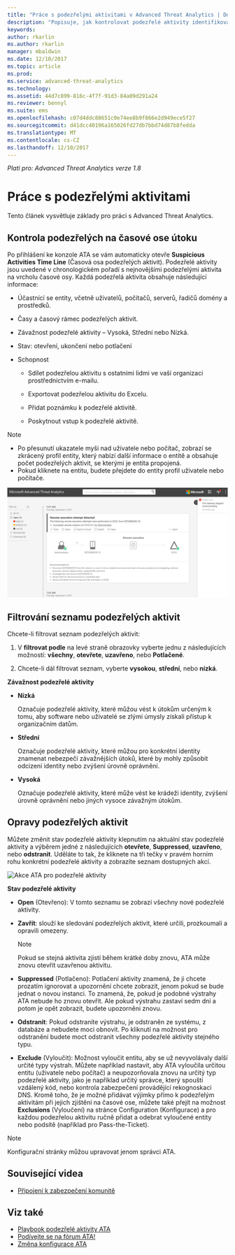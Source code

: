 ```yaml
---
title: "Práce s podezřelými aktivitami v Advanced Threat Analytics | Dokumentace Microsoftu"
description: "Popisuje, jak kontrolovat podezřelé aktivity identifikované ATA."
keywords: 
author: rkarlin
ms.author: rkarlin
manager: mbaldwin
ms.date: 12/10/2017
ms.topic: article
ms.prod: 
ms.service: advanced-threat-analytics
ms.technology: 
ms.assetid: 44d7c899-816c-4f7f-91d3-84a09d291a24
ms.reviewer: bennyl
ms.suite: ems
ms.openlocfilehash: c07d4ddc88651c0e74ee8b9f866e2d949ece5f27
ms.sourcegitcommit: d41dcc40196a165026fd27db7bbd74d87b8fedda
ms.translationtype: MT
ms.contentlocale: cs-CZ
ms.lasthandoff: 12/10/2017
---
```

*Platí pro: Advanced Threat Analytics verze 1.8*



# <a name="working-with-suspicious-activities"></a>Práce s podezřelými aktivitami
Tento článek vysvětluje základy pro práci s Advanced Threat Analytics.

## <a name="review-suspicious-activities-on-the-attack-time-line"></a>Kontrola podezřelých na časové ose útoku
Po přihlášení ke konzole ATA se vám automaticky otevře **Suspicious Activities Time Line** (Časová osa podezřelých aktivit). Podezřelé aktivity jsou uvedené v chronologickém pořadí s nejnovějšími podezřelými aktivita na vrcholu časové osy.
Každá podezřelá aktivita obsahuje následující informace:

-   Účastnící se entity, včetně uživatelů, počítačů, serverů, řadičů domény a prostředků.

-   Časy a časový rámec podezřelých aktivit.

-   Závažnost podezřelé aktivity – Vysoká, Střední nebo Nízká.

-   Stav: otevření, ukončení nebo potlačení

-   Schopnost

    -   Sdílet podezřelou aktivitu s ostatními lidmi ve vaší organizaci prostřednictvím e-mailu.

    -   Exportovat podezřelou aktivitu do Excelu.

    -   Přidat poznámku k podezřelé aktivitě.

    -   Poskytnout vstup k podezřelé aktivitě.

> [!NOTE]
> -   Po přesunutí ukazatele myši nad uživatele nebo počítač, zobrazí se zkrácený profil entity, který nabízí další informace o entitě a obsahuje počet podezřelých aktivit, se kterými je entita propojená.
> -   Pokud kliknete na entitu, budete přejdete do entity profil uživatele nebo počítače.

![Obrázek časové osy podezřelých aktivit ATA](media/ATA-Suspicious-Activity-Timeline.JPG)

## <a name="filter-suspicious-activities-list"></a>Filtrování seznamu podezřelých aktivit
Chcete-li filtrovat seznam podezřelých aktivit:

1.  V **filtrovat podle** na levé straně obrazovky vyberte jednu z následujících možností: **všechny**, **otevřete**, **uzavřeno**, nebo **Potlačené**.

2.  Chcete-li dál filtrovat seznam, vyberte **vysokou**, **střední**, nebo **nízká**.

**Závažnost podezřelé aktivity**

-   **Nízká**

    Označuje podezřelé aktivity, které můžou vést k útokům určeným k tomu, aby software nebo uživatelé se zlými úmysly získali přístup k organizačním datům.

-   **Střední**

    Označuje podezřelé aktivity, které můžou pro konkrétní identity znamenat nebezpečí závažnějších útoků, které by mohly způsobit odcizení identity nebo zvýšení úrovně oprávnění.

-   **Vysoká**

    Označuje podezřelé aktivity, které může vést ke krádeži identity, zvýšení úrovně oprávnění nebo jiných vysoce závažným útokům.




## <a name="remediating-suspicious-activities"></a>Opravy podezřelých aktivit
Můžete změnit stav podezřelé aktivity klepnutím na aktuální stav podezřelé aktivity a výběrem jedné z následujících **otevřete**, **Suppressed**, **uzavřeno**, nebo **odstranit**.
Uděláte to tak, že kliknete na tři tečky v pravém horním rohu konkrétní podezřelé aktivity a zobrazíte seznam dostupných akcí.

![Akce ATA pro podezřelé aktivity](./media/sa-actions.png)

**Stav podezřelé aktivity**

-   **Open** (Otevřeno): V tomto seznamu se zobrazí všechny nové podezřelé aktivity.

-   **Zavřít**: slouží ke sledování podezřelých aktivit, které určili, prozkoumali a opravili omezeny.

    > [!NOTE]
    > Pokud se stejná aktivita zjistí během krátké doby znovu, ATA může znovu otevřít uzavřenou aktivitu.

-   **Suppressed** (Potlačeno): Potlačení aktivity znamená, že ji chcete prozatím ignorovat a upozornění chcete zobrazit, jenom pokud se bude jednat o novou instanci. To znamená, že, pokud je podobné výstrahy ATA nebude ho znovu otevřít. Ale pokud výstrahu zastaví sedm dní a potom je opět zobrazit, budete upozorněni znovu.

- **Odstranit**: Pokud odstraníte výstrahu, je odstraněn ze systému, z databáze a nebudete moci obnovit. Po kliknutí na možnost pro odstranění budete moct odstranit všechny podezřelé aktivity stejného typu.

- **Exclude** (Vyloučit): Možnost vyloučit entitu, aby se už nevyvolávaly další určité typy výstrah. Můžete například nastavit, aby ATA vyloučila určitou entitu (uživatele nebo počítač) a neupozorňovala znovu na určitý typ podezřelé aktivity, jako je například určitý správce, který spouští vzdálený kód, nebo kontrola zabezpečení provádějící rekognoskaci DNS. Kromě toho, že je možné přidávat výjimky přímo k podezřelým aktivitám při jejich zjištění na časové ose, můžete také přejít na možnost **Exclusions** (Vyloučení) na stránce Configuration (Konfigurace) a pro každou podezřelou aktivitu ručně přidat a odebrat vyloučené entity nebo podsítě (například pro Pass-the-Ticket). 
> [!NOTE]
> Konfigurační stránky můžou upravovat jenom správci ATA.


## <a name="related-videos"></a>Související videa
- [Připojení k zabezpečení komunitě](https://channel9.msdn.com/Shows/Microsoft-Security/Join-the-Security-Community)


## <a name="see-also"></a>Viz také
- [Playbook podezřelé aktivity ATA](http://aka.ms/ataplaybook)
- [Podívejte se na fórum ATA!](https://social.technet.microsoft.com/Forums/security/home?forum=mata)
- [Změna konfigurace ATA](modifying-ata-center-configuration.md)
